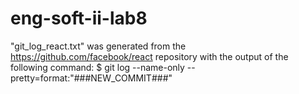 # eng-soft-ii-lab8

"git_log_react.txt" was generated from the https://github.com/facebook/react repository with the output of the following command:
$ git log --name-only  --pretty=format:"###NEW_COMMIT###"